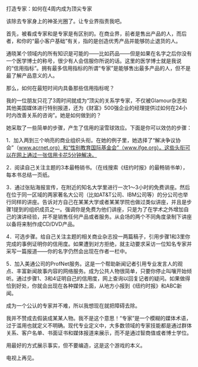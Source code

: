 打造专家：如何在4周内成为顶尖专家

该除去专家身上的神圣光圈了。让专业界指责我吧。

首先，被看成专家和是专家是有区别的。在商业界，前者是售出产品的人，而后者，和你的“最小客户基础”有关，指的是创造优秀产品并能够防止退货的人。

通晓某个领域内的所有知识是可能的——比如药品——但是如果在名字之后你没有一个医学博士的称号，很少有人会信服你所说的话。这里的医学博士就是我说的“信用指标”。拥有最多信用指标的所谓“专家”是能够售出最多产品的人，但不是最了解产品意义的人。

那么，如何在最短时间内具备那些信用指标呢？

我的一位朋友只花了3周时间就成为“顶尖的关系学专家，不仅被Glamour杂志和其他美国媒体进行特别报道，还为《财富》500强企业的经理提供过如何在24小时内改善关系的咨询”。她是如何做到的？

她采取了一些简单的步骤，产生了信用的滚雪球效应。下面是你可以效仿的步骤：

1．加入两到三个响亮的商业组织头衔。在她的例子里，她选择了“解决争议协会”（www.acrnet.org）和“性别教育国际基金会”（www.ifge.org）。这些头衔可以在网上通过一张信用卡花5分钟解决。

2．阅读自己关注主题的3本最畅销书。（在线搜索《纽约时报》的最畅销书单），每本书总结一页纸。

3．通过张贴海报宣传，在附近的知名大学里进行一次1～3小时的免费讲座。然后在位于同一区域的两家著名大公司（比如AT&T公司、IBM公司等）的分公司也举行同样的讲座。告诉对方自己在某某大学或者某某学院也做过类似讲座，并且是步骤1提到的组织成员之一。强调你是免费为他们讲座，只是为了在学术之外增加自己的演讲经验，并不是销售任何产品或者服务。从会场的两个不同角度录制下讲座以备将来制作成CD/DVD产品。

4．可选步骤。给自己关注主题的相关商业杂志投一两篇稿子，引用步骤1和3里你完成的事例证明你的信用度。如果遭到对方拒绝，就主动要求采访一位知名专家并采写一篇报道——你的名字仍然会出现在作者一栏中。

5．加入美通公司的ProfNet服务。这是一个帮助新闻记者引用专业发言人的观点、丰富新闻故事内容的网络服务。成为公共人物很简单，只要你停止叫嚷开始倾听。通过步骤1、3和4证明自己的信用度，网上查询以回复记者的疑问。如果做得恰到好处，你就会出现在各种媒体上面，从地方小报到《纽约时报》和ABC新闻。

成为一个公认的专家并不难，所以我想现在就把障碍去除。

我并不赞成去假装成某某人物。我不是这个意思！“专家”是一个模糊的媒体术语，过于滥用也就定义不明确。现代专业定义中，大多数领域的专家技能都是通过群体关系、客户名单、书面证书和媒体报道来展示，而不是通过智商值或者博士学位。

用最好的方式展示事实，但不要编造，这是这个游戏的本义。

电视上再见。
